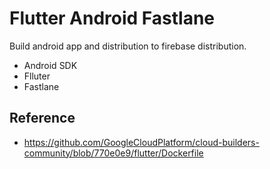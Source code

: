 # Flutter Android Fastlane
Build android app and distribution to firebase distribution.
* Android SDK
* Flluter
* Fastlane


## Reference
* https://github.com/GoogleCloudPlatform/cloud-builders-community/blob/770e0e9/flutter/Dockerfile
